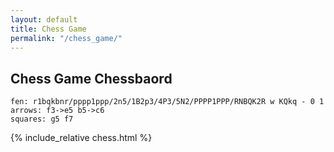 ```yaml
---
layout: default
title: Chess Game
permalink: "/chess_game/"
---
```


## Chess Game Chessbaord

```chess
fen: r1bqkbnr/pppp1ppp/2n5/1B2p3/4P3/5N2/PPPP1PPP/RNBQK2R w KQkq - 0 1
arrows: f3->e5 b5->c6
squares: g5 f7
```

{% include_relative chess.html %}
